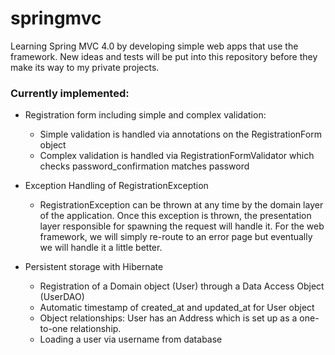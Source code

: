 springmvc
=========

Learning Spring MVC 4.0 by developing simple web apps that use the framework. New ideas and tests will be put into this repository before they make its way to my private projects. 

### Currently implemented: ###

* Registration form including simple and complex validation:
  * Simple validation is handled via annotations on the RegistrationForm object
  * Complex validation is handled via RegistrationFormValidator which checks password_confirmation matches password

* Exception Handling of RegistrationException
  * RegistrationException can be thrown at any time by the domain layer of the application. Once this exception is thrown, the presentation layer responsible for spawning the request will handle it. For the web framework, we will simply re-route to an error page but eventually we will handle it a little better. 

* Persistent storage with Hibernate
  * Registration of a Domain object (User) through a Data Access Object (UserDAO)
  * Automatic timestamp of created_at and updated_at for User object
  * Object relationships: User has an Address which is set up as a one-to-one relationship. 
  * Loading a user via username from database
